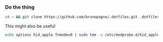 ### Do the thing

```sh
cd ~ && git clone https://github.com/brunopagno/.dotfiles.git .dotfiles && cd .dotfiles && chmod +x gato && ./gato
```

This might also be useful

```sh
echo options hid_apple fnmode=0 | sudo tee -a /etc/modprobe.d/hid_apple.conf
```

